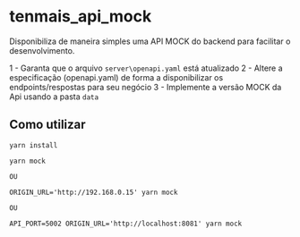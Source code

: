# tenmais_api_mock

Disponibiliza de maneira simples uma API MOCK do backend para facilitar o desenvolvimento.

1 - Garanta que o arquivo `server\openapi.yaml` está atualizado
2 - Altere a especificação (openapi.yaml) de forma a disponibilizar os endpoints/respostas para seu negócio
3 - Implemente a versão MOCK da Api usando a pasta `data`

## Como utilizar

    yarn install

    yarn mock

    OU

    ORIGIN_URL='http://192.168.0.15' yarn mock

    OU

    API_PORT=5002 ORIGIN_URL='http://localhost:8081' yarn mock
